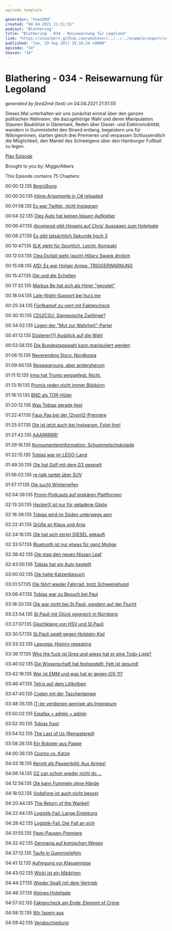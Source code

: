 ```yaml
---
episode template

generator: "Feed2Md"
created: "04.04.2021 21:51:55"
podcast: "Blathering"
title: "Blathering - 034 - Reisewarnung für Legoland"
link: "https://olealbers.github.com/whatever/../../../example/export/seasons/2/2017/9/Blathering - 034 - Reisewarnung für Legoland.md"
published: "Tue, 19 Sep 2017 15:16:24 +0000"
episode: "34"
Season: "34"
---
```


# Blathering - 034 - Reisewarnung für Legoland
_generated by feed2md (test) on 04.04.2021 21:51:55_

Dieses Mal unterhalten wir uns zunächst einmal über den ganzen politischen Wahnsinn, die dazugehörige Wahl und deren Manipulation. Staunen Bauklötze in Dänemark, Reden über Diesel- und Elektromobilität, wandern in Gummistiefel den Strand entlang, begeistern uns für Wikingerinnen, starten gleich drei Premieren und verpassen Schlussendlich die Möglichkeit, den Mantel des Schweigens über den Hamburger Fußball zu legen.

[Play Episode](https://www.blathering.de/podlove/file/330/s/feed/c/mp3/blathering_034.mp3)

Brought to you by: Migge/Albers

This Episode contains 75 Chapters:


00:00:12.135 [Begrüßung]()

00:00:20.135 [Inline-Argumente in C# reloaded]()

00:01:58.135 [Es war Twitter, nicht Instagram](https://twitter.com/fcstpauli/status/902529506006761475)

00:04:32.135 [Oles Auto hat keinen blauen Aufkleber](http://www.mazda.de/zoomzoom/technology/skyactiv-technology/)

00:06:47.135 [@compod gibt Hinweis auf Chris’ Aussagen zum Hotelgate](https://twitter.com/ComPod/status/905403605796233217)

00:08:27.135 [Es gibt tatsächlich Sekunde hoch 3](https://de.wikipedia.org/wiki/Ruck)

00:10:47.135 [SLK steht für Sportlich, Leicht, Kompakt](https://de.wikipedia.org/wiki/Mercedes-Benz_SLK-Klasse)

00:12:03.135 [Clea DuVall sieht (auch) Hillary Swank ähnlich](http://www.imdb.com/name/nm0245112/?ref_=ttfc_fc_cl_t6)

00:15:08.135 [AfD: Es war Holger Arppe. TRIGGERWARNUNG](https://www.morgenpost.de/politik/article211777727/AfD-Politiker-tritt-nach-geleakten-Chats-aus-Partei-aus.html)

00:15:47.135 [Ole und die Schellen](http://www.vol.at/hollaenderin-will-kuhglocken-in-der-schweiz-verbieten/4394020)

00:17:32.135 [Markus Be hat sich als Hörer "geoutet"](https://plus.google.com/+MarkusBe)

00:18:04.135 [Late-Night-Support bei hurz.me](http://hurz.me/)

00:25:34.135 [Fünfkampf zu viert mit Faktencheck](https://twitter.com/aktuelle_stunde/status/905295081145556994)

00:30:10.135 [CDU/CSU: Siamesische Zwillinge?](https://twitter.com/KonstantinNotz/status/905299266251493376)

00:34:02.135 [Lügen der "Mut zur Wahrheit"-Partei](https://www.youtube.com/watch?v=I0P_hi0gA7w)

00:41:12.135 [Düsterer(?) Ausblick auf die Wahl](https://www.die-partei.de/)

00:53:58.135 [Die Bundestagswahl kann manipuliert werden](https://media.ccc.de/v/dg-80)

01:06:15.135 [Neverending Story: Nordkorea](http://www.zeit.de/politik/ausland/2017-09/atomstreit-nordkorea-sigmar-gabriel-direkte-gespraeche)

01:09:46.135 [Reisewarnung, aber andersherum](http://www.sueddeutsche.de/politik/tuerkei-konflikt-tuerkei-gibt-reisewarnung-fuer-deutschland-heraus-1.3659763)

01:11:15.135 [Irma hat Trump weggefegt. Nicht.](http://www.palmbeachdailynews.com/news/local/how-did-donald-trump-mar-lago-palm-beach-weather-hurricane-irma/theetJ1xxLysnos5dWcoIK/)

01:13:19.135 [Promis reden nicht immer Blödsinn](http://www.snopes.com/jennifer-lawrence-hurricanes-trump/)

01:18:13.135 [BND als TOR-Hüter](https://netzpolitik.org/2017/geheime-dokumente-der-bnd-hat-das-anonymisierungs-netzwerk-tor-angegriffen-und-warnt-vor-dessen-nutzung/)

01:20:12.135 [Was Tobias gerade liest](https://de.wikipedia.org/wiki/Little_Brother_(Roman))

01:22:47.135 [Faux Pas bei der 12von12-Premiere](https://www.tobiasmigge.de/2017/09/12/12von12-september-2017/)

01:25:57.135 [Ole ist jetzt auch bei Instagram. Folgt ihm!](https://www.instagram.com/schorsch.kluni/)

01:27:42.135 [AAARRRRR!](https://de.wikipedia.org/wiki/International_Talk_Like_a_Pirate_Day)

01:29:16.135 [Konsumenteninformation: Schummelschokolade](http://www.vzhh.de/ernaehrung/540649/mogelpackung-des-monats-september-2017-milka-gro%C3%9Ftafel.aspx)

01:32:15.135 [Tobias war im LEGO-Land](https://photos.app.goo.gl/NjhxFjH3kD6vJ4h52)

01:49:35.135 [Ole hat Golf mit dem G3 gespielt](https://de.wikipedia.org/wiki/Sennelager)

01:56:02.135 [re-talk rantet über SUV](http://re-talk.de/re031/)

01:57:17.135 [Ole sucht Winterreifen](https://www.reifen.com/)

02:04:39.135 [Promi-Podcasts auf prekären Plattformen](http://www.awfnr.de/)

02:13:20.135 [HackerX ist nur für geladene Gäste](https://blog.4scotty.com/hacker-x-berlin-review-2015/)

02:16:39.135 [Tobias wird im Süden unterwegs sein](https://das-sendezentrum.de/subscribe/sub9)

02:22:41.135 [Grüße an Klaus und Anja](https://twitter.com/KBMusicmc/status/905414621233852416)

02:24:16.135 [Ole hat sich ein(e) DIESEL gekauft](https://www.smartwatch.de/smartwatch/dieselon-time-hybrid-smartwatch/)

02:33:57.135 [Bluetooth ist nur etwas für ganz Mutige](https://play.google.com/store/apps/details?id=com.armis.blueborne_detector&hl=de)

02:38:42.135 [Ole mag den neuen Nissan Leaf](https://plus.google.com/+OleAlbers/posts/7cjDpgF5w1e)

02:43:50.135 [Tobias hat ein Auto bestellt](http://www.hyundai.de/Modelle/IONIQ-Plug-in-Hybrid.html)

03:00:02.135 [Ole hatte Katzenbesuch]()

03:01:57.135 [Ole fährt wieder Fahrrad, trotz Schweinehund](https://plus.google.com/+OleAlbers/posts/jKgAwmJaH5j)

03:06:47.135 [Tobias war zu Besuch bei Paul](https://www.instagram.com/p/BZI5lZ_h7b8/)

03:18:20.135 [Ole war nicht bei St.Pauli, sondern auf der Flucht](http://www.adventure-team.eu/)

03:23:54.135 [St.Pauli mit Glück siegreich in Nürnberg](http://www.mopo.de/sport/fc-st-pauli/1-0-erfolg-in-nuernberg-st--pauli-siegt-mit--lucky-punch--28393480)

03:27:07.135 [Gleichklang von HSV und St.Pauli](http://www.spiegel.de/sport/fussball/hamburger-sv-holt-sejad-salihovic-genuegt-den-standards-a-1167804.html)

03:30:57.135 [St.Pauli spielt gegen Holstein-Kiel](https://de.wikipedia.org/wiki/Marvin_Ducksch)

03:33:32.135 [Lasogga: History repeating](http://www.tagesspiegel.de/sport/3-1-sieg-in-oberhausen-dank-lasogga-hertha-bleibt-oben-dran/3708106.html)

03:36:17.135 [Who the fuck ist Greg und wieso hat er eine Todo-Liste?](https://de.wikipedia.org/wiki/What_Remains_of_Edith_Finch)

03:40:02.135 [Die Wissenschaft hat festgestellt: Fett ist gesund!](http://www.ndr.de/ratgeber/gesundheit/Ernaehrung-Mehr-Fett-weniger-Kohlenhydrate,ernaehrung640.html)

03:42:19.135 [Wer ist EMM und was hat er gegen iOS 11?](https://www.computerwoche.de/a/gartner-magic-quadrant-emm-2017-same-procedure-as-every-year,3330967)

03:46:47.135 [Tetris auf dem Lötkolben](http://www.nerdcore.de/2017/09/06/tetris-auf-nem-loetkolben/)

03:47:40.135 [Coden mit der Taschenlampe](https://scilogs.spektrum.de/datentyp/digitalisierung-mit-der-taschenlampe/)

03:48:35.135 [IT-ler verdienen weniger als Ingenieure](https://www.golem.de/news/stellenmarkt-it-spezialisten-verdienen-deutlich-weniger-als-ingenieure-1709-129690.html)

03:50:02.135 [Equifax = admin + admin](https://www.heise.de/newsticker/meldung/Equifax-soll-frueheren-Hack-verheimlicht-haben-3835052.html)

03:52:30.135 [Tobias fraxt](https://itunes.apple.com/de/app/frax-die-ersten-echtzeit-fraktale/id568827824?mt=8)

03:54:52.135 [The Last of Us (Remastered)](https://de.wikipedia.org/wiki/The_Last_of_Us)

03:58:26.135 [Ein Roboter aus Pappe](https://www.instagram.com/p/BYv5n2ahjL9/)

04:00:36.135 [Cozmo vs. Katze](https://www.golem.de/news/anki-cozmo-im-test-katze-gegen-roboter-1709-129987.html)

04:03:18.135 [Kermit als Pausenbild: Aux Armes!](https://www.youtube.com/watch?v=Z98b8uiRPQY)

04:06:14.135 [O2 can schon wieder nicht do ...](https://twitter.com/tmigge/status/906038852640526336)

04:12:56.135 [Ole kann Fummeln ohne Hände](http://psvr-news.de/puzzle/fingerfertigkeiten/)

04:18:02.135 [Vodafone ist auch nicht besser](https://zuhauseplus.vodafone.de/digital-fernsehen/)

04:20:44.135 [The Return of the Wankel!](https://www.wheelsmag.com.au/news/1709/mazda-rotary-its-officially-happening!)

04:22:44.135 [Logistik-Fail: Lange Einleitung](https://wassersprudler.de/sodastream-crystal/)

04:28:42.135 [Logistik-Fail: Der Fall an sich](https://www.dpd.com/)

04:31:55.135 [Pippi-Pausen-Premiere](http://www.vb-audio.com/Voicemeeter/vban.htm)

04:32:42.135 [Germania auf komischen Wegen](https://twitter.com/tmigge/status/905287388745912321)

04:37:12.135 [Taufe in Gummistiefeln](https://de.wikipedia.org/wiki/Haddebyer_Noor)

04:41:12.135 [Aufregung vor Klassenreise]()

04:43:02.135 [Wicki ist ein Mädchen](http://www.deutschlandfunk.de/wikinger-grosser-krieger-war-doch-eine-frau.2850.de.html?drn:news_id=791583)

04:44:27.135 [Wieder Spaß mit dem Vertrieb]()

04:48:37.135 [Kleines Hotelgate]()

04:57:02.135 [Faktencheck am Ende: Element of Crime](http://www.element-of-crime.de/wp/)

04:58:12.135 [Wir fasern aus]()

04:59:42.135 [Verabschiedung]()


